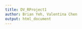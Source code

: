 ```yaml
---
title: DV_RProject1
author: Brian Yeh, Valentina Chen
output: html_document
---
```

<!-- rmarkdown v1 -->













